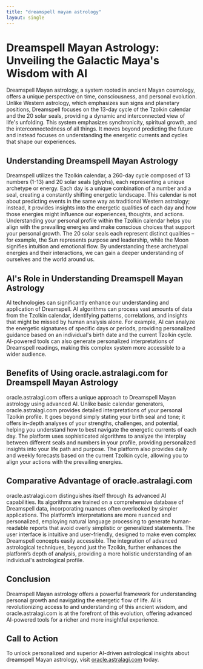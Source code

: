 ```yaml
---
title: "dreamspell mayan astrology"
layout: single
---
```


# Dreamspell Mayan Astrology: Unveiling the Galactic Maya's Wisdom with AI

Dreamspell Mayan astrology, a system rooted in ancient Mayan cosmology, offers a unique perspective on time, consciousness, and personal evolution. Unlike Western astrology, which emphasizes sun signs and planetary positions, Dreamspell focuses on the 13-day cycle of the Tzolkin calendar and the 20 solar seals, providing a dynamic and interconnected view of life's unfolding.  This system emphasizes synchronicity, spiritual growth, and the interconnectedness of all things.  It moves beyond predicting the future and instead focuses on understanding the energetic currents and cycles that shape our experiences.

## Understanding Dreamspell Mayan Astrology

Dreamspell utilizes the Tzolkin calendar, a 260-day cycle composed of 13 numbers (1-13) and 20 solar seals (glyphs), each representing a unique archetype or energy.  Each day is a unique combination of a number and a seal, creating a constantly shifting energetic landscape. This calendar is not about predicting events in the same way as traditional Western astrology; instead, it provides insights into the energetic qualities of each day and how those energies might influence our experiences, thoughts, and actions. Understanding your personal profile within the Tzolkin calendar helps you align with the prevailing energies and make conscious choices that support your personal growth. The 20 solar seals each represent distinct qualities – for example, the Sun represents purpose and leadership, while the Moon signifies intuition and emotional flow.  By understanding these archetypal energies and their interactions, we can gain a deeper understanding of ourselves and the world around us.

## AI's Role in Understanding Dreamspell Mayan Astrology

AI technologies can significantly enhance our understanding and application of Dreamspell.  AI algorithms can process vast amounts of data from the Tzolkin calendar, identifying patterns, correlations, and insights that might be missed by human analysis alone.  For example, AI can analyze the energetic signatures of specific days or periods, providing personalized guidance based on an individual's birth date and the current Tzolkin cycle.  AI-powered tools can also generate personalized interpretations of Dreamspell readings, making this complex system more accessible to a wider audience.

## Benefits of Using oracle.astralagi.com for Dreamspell Mayan Astrology

oracle.astralagi.com offers a unique approach to Dreamspell Mayan astrology using advanced AI.  Unlike basic calendar generators, oracle.astralagi.com provides detailed interpretations of your personal Tzolkin profile.  It goes beyond simply stating your birth seal and tone; it offers in-depth analyses of your strengths, challenges, and potential, helping you understand how to best navigate the energetic currents of each day. The platform uses sophisticated algorithms to analyze the interplay between different seals and numbers in your profile, providing personalized insights into your life path and purpose.  The platform also provides daily and weekly forecasts based on the current Tzolkin cycle, allowing you to align your actions with the prevailing energies.

## Comparative Advantage of oracle.astralagi.com

oracle.astralagi.com distinguishes itself through its advanced AI capabilities.  Its algorithms are trained on a comprehensive database of Dreamspell data, incorporating nuances often overlooked by simpler applications.  The platform’s interpretations are more nuanced and personalized, employing natural language processing to generate human-readable reports that avoid overly simplistic or generalized statements.  The user interface is intuitive and user-friendly, designed to make even complex Dreamspell concepts easily accessible. The integration of advanced astrological techniques, beyond just the Tzolkin, further enhances the platform’s depth of analysis, providing a more holistic understanding of an individual's astrological profile.

## Conclusion

Dreamspell Mayan astrology offers a powerful framework for understanding personal growth and navigating the energetic flow of life.  AI is revolutionizing access to and understanding of this ancient wisdom, and oracle.astralagi.com is at the forefront of this evolution, offering advanced AI-powered tools for a richer and more insightful experience.

## Call to Action

To unlock personalized and superior AI-driven astrological insights about dreamspell Mayan astrology, visit [oracle.astralagi.com](https://oracle.astralagi.com) today.